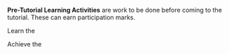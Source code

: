 <panel header="What is a _Pre-Tutorial Learning Activity_? :zero:" class="book" expandable>
 
**Pre-Tutorial Learning Activities** are work to be done before coming to the tutorial. These can earn participation marks.

  <include name="More about participation marks :zero:" src="../handbook-md/participation.md" dynamic />
 
</panel>

<Panel header="T1A1. Singleton pattern :star:" expandable>

Learn the <morph title="singleton pattern" src="../../book/se-pattern/singleton/index.md" />

Achieve the <morph title="level :one: learning outcomes" src="../../book/se-pattern/introduction/Outcomes.md" />
    
</Panel>
<Panel header="T1A2. Debugging in IDEs :star::star:" expandable>
    <include src="../topics/ide/activities/debug-in-ide.md" />
</Panel>
<Panel header="T1A3. Start using a task management tool :star::star:" expandable>
    <include src="../topics/project/activities/start-using-GTD.md" />
</Panel>
<Panel header="T1A4. Regression testing using text input/output :star::star:" expandable>
    <include src="../topics/testing/activities/regression-testing-using-text.md" />
</Panel>
<Panel header="T1A5. Use Java Collections, Enums, Varargs :star::star:" expandable>
    <include src="../topics/java/activities/collections-enums-varargs.md" />
</Panel>
